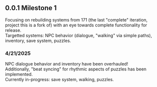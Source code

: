 <h2>0.0.1 Milestone 1</h2>
Focusing on rebuilding systems from 171 (the last "complete" iteration, project this is a fork of) with an eye towards complete functionality for release.</br>
Targetted systems: NPC behavior (dialogue, "walking" via simple paths), inventory, save system, puzzles.</br>

<h3>4/21/2025</h3>
NPC dialogue behavior and inventory have been overhauled!</br>
Additionally, "beat syncing" for rhythmic aspects of puzzles has been implemented.</br>
Currently in-progress: save system, walking, puzzles.</br>

